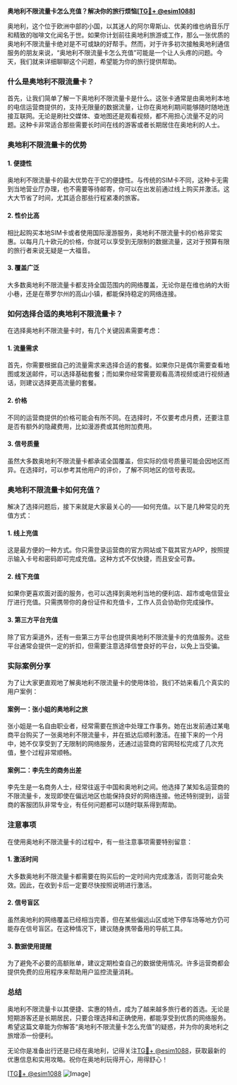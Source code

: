 **奥地利不限流量卡怎么充值？解决你的旅行烦恼[[TG💪+ @esim1088](https://t.me/s/esim1088)]**

奥地利，这个位于欧洲中部的小国，以其迷人的阿尔卑斯山、优美的维也纳音乐厅和精致的咖啡文化闻名于世。如果你计划前往奥地利旅游或工作，那么一张优质的奥地利不限流量卡绝对是不可或缺的好帮手。然而，对于许多初次接触奥地利通信服务的朋友来说，“奥地利不限流量卡怎么充值”可能是一个让人头疼的问题。今天，我们就来详细聊聊这个问题，希望能为你的旅行提供帮助。

### 什么是奥地利不限流量卡？

首先，让我们简单了解一下奥地利不限流量卡是什么。这张卡通常是由奥地利本地的电信运营商提供的，支持无限量的数据流量，让你在奥地利期间能够随时随地连接互联网。无论是刷社交媒体、查地图还是观看视频，都不用担心流量不足的问题。这种卡非常适合那些需要长时间在线的游客或者长期居住在奥地利的人士。

### 奥地利不限流量卡的优势

#### 1. **便捷性**
奥地利不限流量卡的最大优势在于它的便捷性。与传统的SIM卡不同，这种卡无需到当地营业厅办理，也不需要等待邮寄，你可以在出发前通过线上购买并激活。这大大节省了时间，尤其适合那些行程紧凑的旅客。

#### 2. **性价比高**
相比起购买本地SIM卡或者使用国际漫游服务，奥地利不限流量卡的价格非常实惠。以每月几十欧元的价格，你就可以享受到无限制的数据流量，这对于预算有限的旅行者来说无疑是一大福音。

#### 3. **覆盖广泛**
大多数奥地利不限流量卡都支持全国范围内的网络覆盖，无论你是在维也纳的大街小巷，还是在蒂罗尔州的高山小镇，都能保持稳定的网络连接。

### 如何选择合适的奥地利不限流量卡？

在选择奥地利不限流量卡时，有几个关键因素需要考虑：

#### 1. **流量需求**
首先，你需要根据自己的流量需求来选择合适的套餐。如果你只是偶尔需要查看地图或发送邮件，可以选择基础套餐；而如果你经常需要观看高清视频或进行视频通话，则建议选择更高流量的套餐。

#### 2. **价格**
不同的运营商提供的价格可能会有所不同。在选择时，不仅要考虑月费，还要注意是否有额外的隐藏费用，比如漫游费或其他附加费用。

#### 3. **信号质量**
虽然大多数奥地利不限流量卡都承诺全国覆盖，但实际的信号质量可能会因地区而异。在选择时，可以参考其他用户的评价，了解不同地区的信号表现。

### 奥地利不限流量卡如何充值？

解决了选择问题后，接下来就是大家最关心的——如何充值。以下是几种常见的充值方式：

#### 1. **线上充值**
这是最方便的一种方式。你只需登录运营商的官方网站或下载其官方APP，按照提示输入卡号和密码即可完成充值。这种方式不仅快捷，而且安全可靠。

#### 2. **线下充值**
如果你更喜欢面对面的服务，也可以选择到奥地利当地的便利店、超市或电信营业厅进行充值。只需携带你的身份证件和充值卡，工作人员会协助你完成操作。

#### 3. **第三方平台充值**
除了官方渠道外，还有一些第三方平台也提供奥地利不限流量卡的充值服务。这些平台通常会提供一定的折扣，但需要注意选择信誉良好的平台，以免上当受骗。

### 实际案例分享

为了让大家更直观地了解奥地利不限流量卡的使用体验，我们不妨来看几个真实的用户案例：

#### 案例一：张小姐的奥地利之旅
张小姐是一名自由职业者，经常需要在旅途中处理工作事务。她在出发前通过某电商平台购买了一张奥地利不限流量卡，并在抵达后顺利激活。在接下来的一个月中，她不仅享受到了无限制的网络服务，还通过运营商的官网轻松完成了几次充值，整个过程非常顺畅。

#### 案例二：李先生的商务出差
李先生是一名商务人士，经常往返于中国和奥地利之间。他选择了某知名运营商的不限流量卡，发现即使在偏远地区也能保持良好的网络连接。他还特别提到，运营商的客服团队非常专业，有任何问题都可以随时联系得到帮助。

### 注意事项

在使用奥地利不限流量卡的过程中，有一些注意事项需要特别留意：

#### 1. **激活时间**
大多数奥地利不限流量卡都需要在购买后的一定时间内完成激活，否则可能会失效。因此，在收到卡后一定要尽快按照说明进行激活。

#### 2. **信号盲区**
虽然奥地利的网络覆盖已经相当完善，但在某些偏远山区或地下停车场等地方仍可能存在信号盲区。在这种情况下，建议随身携带备用的导航工具。

#### 3. **数据使用提醒**
为了避免不必要的高额账单，建议定期检查自己的数据使用情况。许多运营商都会提供免费的应用程序来帮助用户监控流量消耗。

### 总结

奥地利不限流量卡以其便捷、实惠的特点，成为了越来越多旅行者的首选。无论是短期游客还是长期居民，只要合理选择和正确使用，都能享受到优质的网络服务。希望这篇文章能为你解答“奥地利不限流量卡怎么充值”的疑惑，并为你的奥地利之旅增添一份便利。

无论你是准备出行还是已经在奥地利，记得关注[TG💪+ @esim1088](https://t.me/s/esim1088)，获取最新的优惠信息和实用攻略。祝你在奥地利玩得开心，用得舒心！

[[TG💪+ @esim1088](https://t.me/s/esim1088) ![Image](https://i.postimg.cc/4NQfJmqS/Snipaste-2025-05-13-00-14-12.png)]